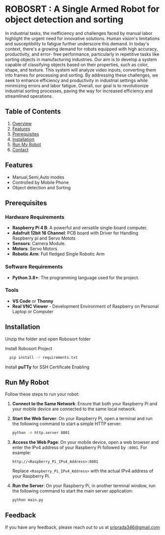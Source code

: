 
# ROBOSRT : A Single Armed Robot for object detection and sorting 

In industrial tasks, the inefficiency and challenges faced by manual labor highlight
the urgent need for innovative solutions. Human vision's limitations and
susceptibility to fatigue further underscore this demand. In today's context, there's a
growing demand for robots equipped with high accuracy, productivity, and error-
free performance, particularly in repetitive tasks like sorting objects in
manufacturing industries.  Our aim is to
develop a system capable of classifying objects based on their properties, such as
color, shape, and texture. This system will analyze video inputs, converting them
into frames for processing and sorting. By addressing these challenges, we seek to
enhance efficiency and productivity in industrial settings while minimizing errors
and labor fatigue.  Overall, our goal is to revolutionize industrial sorting
processes, paving the way for increased efficiency and streamlined operations. 


## Table of Contents
1. [Overview](#overview)
2. [Features](#features)
3. [Prerequisites](#prerequisites)
4. [Installation](#installation)
5. [Run My Robot](#run-my-robot)
6. [Contact](#contact)




## Features

- Manual,Semi,Auto modes
- Controlled by Mobile Phone 
- Object detection and Sorting 


## Prerequisites

### Hardware Requirements
- **Raspberry Pi 4 B**: A powerful and versatile single-board computer.
- **Adafruit 12bit 16 Channel**: PCB board with Driver for Handling Raspberry pi and Servo Motots
- **Sensors**: Camera Module.
- **Motors**: Servo Motors
- **Robotic Arm**: Full fledged Single Robotic Arm 

### Software Requirements
- **Python 3.8+**: The programming language used for the project.

### Tools
- **VS Code** or **Thonny**
- **Real VNC Viewer** - Development Environment of Raspberry on Personal Laptop or Computer  




## Installation

Unzip the folder and open Robosort folder

Install Robosort Project

```bash
  pip install -r requirements.txt
```
Install **puTTy** for SSH Certificate Enabling





    
## Run My Robot
Follow these steps to run your robot:

1. **Connect to the Same Network**:
    Ensure that both your Raspberry Pi and your mobile device are connected to the same local network.

2. **Start the Web Server**:
    On your Raspberry Pi, open a terminal and run the following command to start a simple HTTP server:
    ```sh
    python -m http.server 8001
    ```

3. **Access the Web Page**:
    On your mobile device, open a web browser and enter the IPv4 address of your Raspberry Pi followed by `:8001`. For example:
    ```
    http://<Raspberry_Pi_IPv4_Address>:8001
    ```
    Replace `<Raspberry_Pi_IPv4_Address>` with the actual IPv4 address of your Raspberry Pi.

4. **Run the Server**:
    On your Raspberry Pi, in another terminal window, run the following command to start the main server application:
    ```sh
    python main.py
    ```

## Feedback

If you have any feedback, please reach out to us at sriprada346@gmail.com



